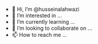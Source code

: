 - 👋 Hi, I’m @husseinalahwazi
- 👀 I’m interested in ...
- 🌱 I’m currently learning ...
- 💞️ I’m looking to collaborate on ...
- 📫 How to reach me ...

<!---
husseinalahwazi/husseinalahwazi is a ✨ special ✨ repository because its `README.md` (this file) appears on your GitHub profile.
You can click the Preview link to take a look at your changes.
--->
